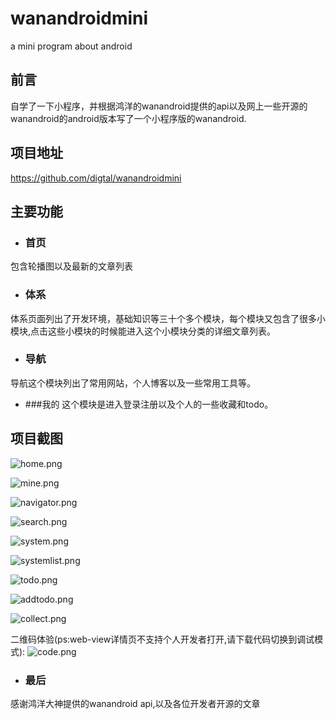 # wanandroidmini
a mini program about android
## 前言
自学了一下小程序，并根据鸿洋的wanandroid提供的api以及网上一些开源的wanandroid的android版本写了一个小程序版的wanandroid.

## 项目地址
https://github.com/digtal/wanandroidmini
## 主要功能
- ### 首页 
包含轮播图以及最新的文章列表
- ### 体系
体系页面列出了开发环境，基础知识等三十个多个模块，每个模块又包含了很多小模块,点击这些小模块的时候能进入这个小模块分类的详细文章列表。

- ### 导航
导航这个模块列出了常用网站，个人博客以及一些常用工具等。
- ###我的
 这个模块是进入登录注册以及个人的一些收藏和todo。

## 项目截图
![home.png](https://upload-images.jianshu.io/upload_images/5872156-39290498c6ff75bc.png?imageMogr2/auto-orient/strip%7CimageView2/2/w/1240)

![mine.png](https://upload-images.jianshu.io/upload_images/5872156-3a712c16d7c737c4.png?imageMogr2/auto-orient/strip%7CimageView2/2/w/1240)

![navigator.png](https://upload-images.jianshu.io/upload_images/5872156-175571d834d28c2e.png?imageMogr2/auto-orient/strip%7CimageView2/2/w/1240)

![search.png](https://upload-images.jianshu.io/upload_images/5872156-9cdd8838ad639e87.png?imageMogr2/auto-orient/strip%7CimageView2/2/w/1240)

![system.png](https://upload-images.jianshu.io/upload_images/5872156-0945006019e05144.png?imageMogr2/auto-orient/strip%7CimageView2/2/w/1240)

![systemlist.png](https://upload-images.jianshu.io/upload_images/5872156-8e79503b3b8e96a4.png?imageMogr2/auto-orient/strip%7CimageView2/2/w/1240)

![todo.png](https://upload-images.jianshu.io/upload_images/5872156-5655575635a8a57c.png?imageMogr2/auto-orient/strip%7CimageView2/2/w/1240)

![addtodo.png](https://upload-images.jianshu.io/upload_images/5872156-563c14317f49c099.png?imageMogr2/auto-orient/strip%7CimageView2/2/w/1240)

![collect.png](https://upload-images.jianshu.io/upload_images/5872156-ea983103faa83c7a.png?imageMogr2/auto-orient/strip%7CimageView2/2/w/1240)

二维码体验(ps:web-view详情页不支持个人开发者打开,请下载代码切换到调试模式):
![code.png](https://upload-images.jianshu.io/upload_images/5872156-0710630ae079eec1.png?imageMogr2/auto-orient/strip%7CimageView2/2/w/1240)
- ### 最后
感谢鸿洋大神提供的wanandroid api,以及各位开发者开源的文章
